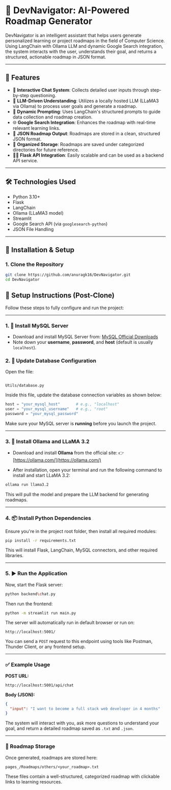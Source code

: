 # 🚀 DevNavigator: AI-Powered Roadmap Generator

DevNavigator is an intelligent assistant that helps users generate personalized learning or project roadmaps in the field of Computer Science. Using LangChain with Ollama LLM and dynamic Google Search integration, the system interacts with the user, understands their goal, and returns a structured, actionable roadmap in JSON format.

---

## 📌 Features

- 💬 **Interactive Chat System**: Collects detailed user inputs through step-by-step questioning.
- 🧠 **LLM-Driven Understanding**: Utilizes a locally hosted LLM (LLaMA3 via Ollama) to process user goals and generate a roadmap.
- 🔧 **Dynamic Prompting**: Uses LangChain's structured prompts to guide data collection and roadmap creation.
- 🌐 **Google Search Integration**: Enhances the roadmap with real-time relevant learning links.
- 📄 **JSON Roadmap Output**: Roadmaps are stored in a clean, structured JSON format.
- 📁 **Organized Storage**: Roadmaps are saved under categorized directories for future reference.
- 🧑‍💻 **Flask API Integration**: Easily scalable and can be used as a backend API service.

---

## 🛠️ Technologies Used

- Python 3.10+
- Flask
- LangChain
- Ollama (LLaMA3 model)
- Streamlit
- Google Search API (via `googlesearch-python`)
- JSON File Handling

---

## 🔧 Installation & Setup

### 1. Clone the Repository

```bash
git clone https://github.com/anuragk16/DevNavigator.git
cd DevNavigator
```

## 🔧 Setup Instructions (Post-Clone)

Follow these steps to fully configure and run the project:

---

### 1. 🐬 Install MySQL Server

- Download and install MySQL Server from: [MySQL Official Downloads](https://dev.mysql.com/downloads/mysql/)
- Note down your **username**, **password**, and **host** (default is usually `localhost`).

### 2. 🔑 Update Database Configuration

Open the file:

```

Utils/database.py

````

Inside this file, update the database connection variables as shown below:

```python
host = "your_mysql_host"       # e.g., "localhost"
user = "your_mysql_username"   # e.g., "root"
password = "your_mysql_password"
````

Make sure your MySQL server is **running** before you launch the project.

---

### 3. 🦙 Install Ollama and LLaMA 3.2

* Download and install **Ollama** from the official site:
  👉 [https://ollama.com/](https://ollama.com/)

* After installation, open your terminal and run the following command to install and start LLaMA 3.2:

```bash
ollama run llama3.2
```

This will pull the model and prepare the LLM backend for generating roadmaps.

---

### 4. 📦 Install Python Dependencies

Ensure you're in the project root folder, then install all required modules:

```bash
pip install -r requirements.txt
```

This will install Flask, LangChain, MySQL connectors, and other required libraries.

---

### 5. ▶️ Run the Application

Now, start the Flask server:

```bash
python backend\chat.py
```
Then run the frontend:

```bash
python -m streamlit run main.py
```

The server will automatically run in default browser or run on:

```
http://localhost:5001/
```

You can send a `POST` request to this endpoint using tools like Postman, Thunder Client, or any frontend setup.

---

### ✅ Example Usage

**POST URL:**

```
http://localhost:5001/api/chat
```

**Body (JSON):**

```json
{
  "input": "I want to become a full stack web developer in 4 months"
}
```

The system will interact with you, ask more questions to understand your goal, and return a detailed roadmap saved as `.txt` and `.json`.

---

### 📂 Roadmap Storage

Once generated, roadmaps are stored here:

```
pages_/Roadmaps/others/<your_roadmap>.txt
```

These files contain a well-structured, categorized roadmap with clickable links to learning resources.

